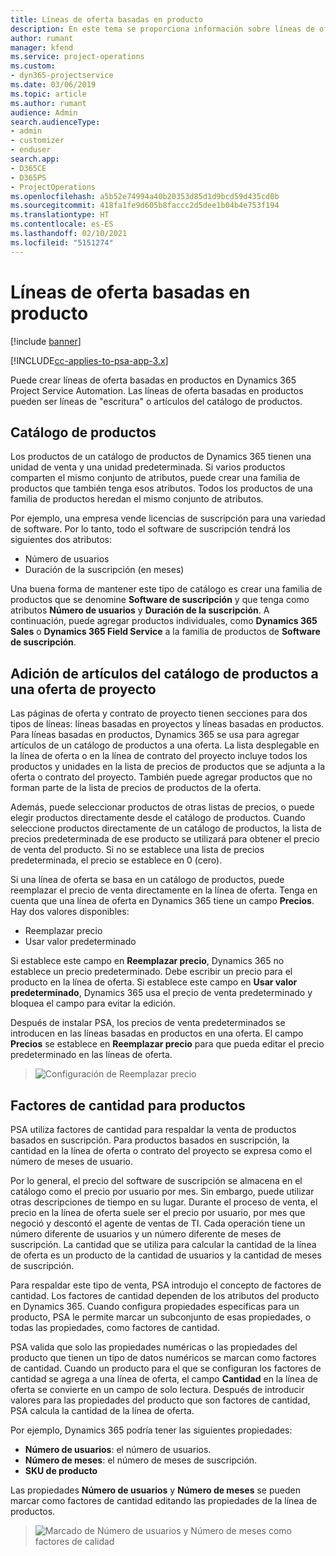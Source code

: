```yaml
---
title: Líneas de oferta basadas en producto
description: En este tema se proporciona información sobre líneas de oferta basadas en productos.
author: rumant
manager: kfend
ms.service: project-operations
ms.custom:
- dyn365-projectservice
ms.date: 03/06/2019
ms.topic: article
ms.author: rumant
audience: Admin
search.audienceType:
- admin
- customizer
- enduser
search.app:
- D365CE
- D365PS
- ProjectOperations
ms.openlocfilehash: a5b52e74994a40b20353d85d1d9bcd59d435cd0b
ms.sourcegitcommit: 418fa1fe9d605b8faccc2d5dee1b04b4e753f194
ms.translationtype: HT
ms.contentlocale: es-ES
ms.lasthandoff: 02/10/2021
ms.locfileid: "5151274"
---
```

# <a name="product-based-quote-lines"></a>Líneas de oferta basadas en producto

[!include [banner](../includes/psa-now-project-operations.md)]

[!INCLUDE[cc-applies-to-psa-app-3.x](../includes/cc-applies-to-psa-app-3x.md)]


Puede crear líneas de oferta basadas en productos en Dynamics 365 Project Service Automation. Las líneas de oferta basadas en productos pueden ser líneas de "escritura" o artículos del catálogo de productos.

## <a name="product-catalog"></a>Catálogo de productos

Los productos de un catálogo de productos de Dynamics 365 tienen una unidad de venta y una unidad predeterminada. Si varios productos comparten el mismo conjunto de atributos, puede crear una familia de productos que también tenga esos atributos. Todos los productos de una familia de productos heredan el mismo conjunto de atributos.

Por ejemplo, una empresa vende licencias de suscripción para una variedad de software. Por lo tanto, todo el software de suscripción tendrá los siguientes dos atributos:

- Número de usuarios 
- Duración de la suscripción (en meses)

Una buena forma de mantener este tipo de catálogo es crear una familia de productos que se denomine **Software de suscripción** y que tenga como atributos **Número de usuarios** y **Duración de la suscripción**. A continuación, puede agregar productos individuales, como **Dynamics 365 Sales** o **Dynamics 365 Field Service** a la familia de productos de **Software de suscripción**.

## <a name="adding-product-catalog-items-to-a-project-quote"></a>Adición de artículos del catálogo de productos a una oferta de proyecto

Las páginas de oferta y contrato de proyecto tienen secciones para dos tipos de líneas: líneas basadas en proyectos y líneas basadas en productos. Para líneas basadas en productos, Dynamics 365 se usa para agregar artículos de un catálogo de productos a una oferta. La lista desplegable en la línea de oferta o en la línea de contrato del proyecto incluye todos los productos y unidades en la lista de precios de productos que se adjunta a la oferta o contrato del proyecto. También puede agregar productos que no forman parte de la lista de precios de productos de la oferta.

Además, puede seleccionar productos de otras listas de precios, o puede elegir productos directamente desde el catálogo de productos. Cuando seleccione productos directamente de un catálogo de productos, la lista de precios predeterminada de ese producto se utilizará para obtener el precio de venta del producto. Si no se establece una lista de precios predeterminada, el precio se establece en 0 (cero).

Si una línea de oferta se basa en un catálogo de productos, puede reemplazar el precio de venta directamente en la línea de oferta. Tenga en cuenta que una línea de oferta en Dynamics 365 tiene un campo **Precios**. Hay dos valores disponibles:

- Reemplazar precio  
- Usar valor predeterminado

Si establece este campo en **Reemplazar precio**, Dynamics 365 no establece un precio predeterminado. Debe escribir un precio para el producto en la línea de oferta. Si establece este campo en **Usar valor predeterminado**, Dynamics 365 usa el precio de venta predeterminado y bloquea el campo para evitar la edición.

Después de instalar PSA, los precios de venta predeterminados se introducen en las líneas basadas en productos en una oferta. El campo **Precios** se establece en **Reemplazar precio** para que pueda editar el precio predeterminado en las líneas de oferta.

> ![Configuración de Reemplazar precio](media/basic-guide-10.png)
 
## <a name="quantity-factors-for-products"></a>Factores de cantidad para productos

PSA utiliza factores de cantidad para respaldar la venta de productos basados ​​en suscripción. Para productos basados ​​en suscripción, la cantidad en la línea de oferta o contrato del proyecto se expresa como el número de meses de usuario.

Por lo general, el precio del software de suscripción se almacena en el catálogo como el precio por usuario por mes. Sin embargo, puede utilizar otras descripciones de tiempo en su lugar. Durante el proceso de venta, el precio en la línea de oferta suele ser el precio por usuario, por mes que negoció y descontó el agente de ventas de TI. Cada operación tiene un número diferente de usuarios y un número diferente de meses de suscripción. La cantidad que se utiliza para calcular la cantidad de la línea de oferta es un producto de la cantidad de usuarios y la cantidad de meses de suscripción.

Para respaldar este tipo de venta, PSA introdujo el concepto de factores de cantidad. Los factores de cantidad dependen de los atributos del producto en Dynamics 365. Cuando configura propiedades específicas para un producto, PSA le permite marcar un subconjunto de esas propiedades, o todas las propiedades, como factores de cantidad.

PSA valida que solo las propiedades numéricas o las propiedades del producto que tienen un tipo de datos numéricos se marcan como factores de cantidad. Cuando un producto para el que se configuran los factores de cantidad se agrega a una línea de oferta, el campo **Cantidad** en la línea de oferta se convierte en un campo de solo lectura. Después de introducir valores para las propiedades del producto que son factores de cantidad, PSA calcula la cantidad de la línea de oferta.

Por ejemplo, Dynamics 365 podría tener las siguientes propiedades: 

- **Número de usuarios**: el número de usuarios. 
- **Número de meses**: el número de meses de suscripción.
- **SKU de producto** 

Las propiedades **Número de usuarios** y **Número de meses** se pueden marcar como factores de cantidad editando las propiedades de la línea de productos. 

> ![Marcado de Número de usuarios y Número de meses como factores de calidad](media/basic-guide-11.png)
 
